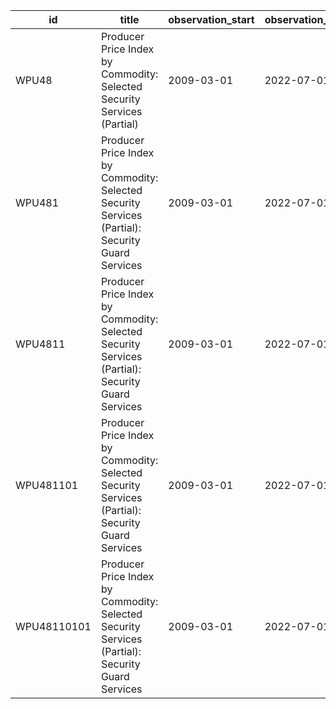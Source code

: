 | id          | title                                                                                            | observation_start   | observation_end   |
|-------------|--------------------------------------------------------------------------------------------------|---------------------|-------------------|
| WPU48       | Producer Price Index by Commodity: Selected Security Services (Partial)                          | 2009-03-01          | 2022-07-01        |
| WPU481      | Producer Price Index by Commodity: Selected Security Services (Partial): Security Guard Services | 2009-03-01          | 2022-07-01        |
| WPU4811     | Producer Price Index by Commodity: Selected Security Services (Partial): Security Guard Services | 2009-03-01          | 2022-07-01        |
| WPU481101   | Producer Price Index by Commodity: Selected Security Services (Partial): Security Guard Services | 2009-03-01          | 2022-07-01        |
| WPU48110101 | Producer Price Index by Commodity: Selected Security Services (Partial): Security Guard Services | 2009-03-01          | 2022-07-01        |